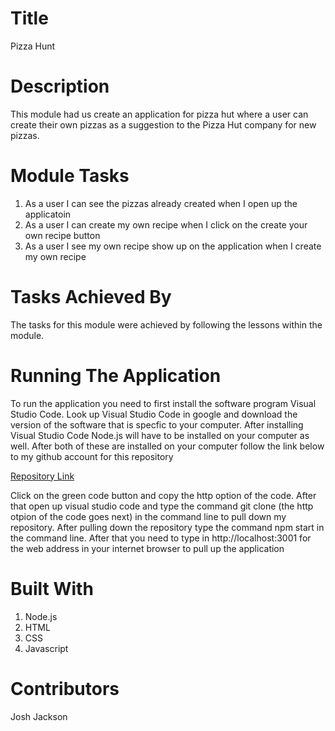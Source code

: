 # Title
Pizza Hunt

# Description
This module had us create an application for pizza hut where a user can create their own pizzas as a suggestion to the 
Pizza Hut company for new pizzas.

# Module Tasks 
1. As a user I can see the pizzas already created when I open up the applicatoin
2. As a user I can create my own recipe when I click on the create your own recipe button
3. As a user I see my own recipe show up on the application when I create my own recipe

# Tasks Achieved By
The tasks for this module were achieved by following the lessons within the module.

# Running The Application
To run the application you need to first install the software program Visual Studio Code. Look up Visual Studio Code in google and download
the version of the software that is specfic to your computer. After installing Visual Studio Code Node.js will have to be installed on your 
computer as well. After both of these are installed on your computer follow the link below to my github account for this repository

<a href="https://github.com/Joker282855/pizza-hunt">Repository Link</a>

Click on the green code button and copy the http option of the code. After that open up visual studio code and type the command git
clone (the http otpion of the code goes next) in the command line to pull down my repository. After pulling down the repository type
the command npm start in the command line. After that you need to type in http://localhost:3001 for the web address in your internet browser 
to pull up the application

# Built With
1. Node.js
2. HTML
3. CSS
4. Javascript

# Contributors
Josh Jackson